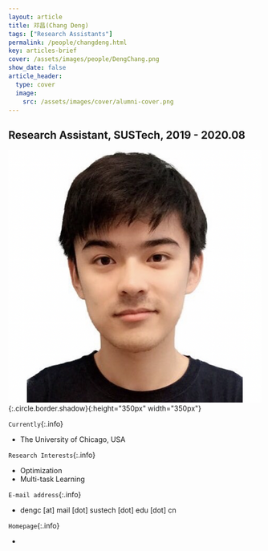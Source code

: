 ```yaml
---
layout: article
title: 邓昌(Chang Deng)
tags: ["Research Assistants"]
permalink: /people/changdeng.html
key: articles-brief
cover: /assets/images/people/DengChang.png
show_date: false
article_header:
  type: cover
  image:
    src: /assets/images/cover/alumni-cover.png
---
```



<div class="article__content" markdown="1">

## Research Assistant, SUSTech, 2019 - 2020.08

<!--more-->
![Image](/assets/images/people/DengChang.png){:.circle.border.shadow}{:height="350px" width="350px"}

`Currently`{:.info}
- The University of Chicago, USA

`Research Interests`{:.info}

- Optimization
- Multi-task Learning

`E-mail address`{:.info}

- dengc [at] mail [dot] sustech [dot] edu [dot] cn

`Homepage`{:.info}

<div class="author-links">
  <ul class="menu menu--nowrap menu--inline">
	  <li title="homepage">
	  <a class="button button--circle mail-button" itemprop="sameAs" href="https://median-lab.github.io/" target="_blank">
	    <i class="fa fa-home"></i>
	  </a>
  	  </li>
  </ul>
</div>
</div>
